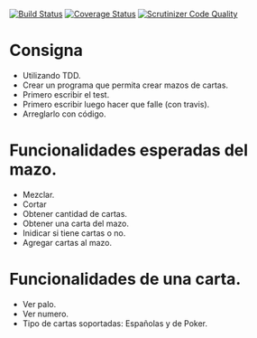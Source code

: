 [![Build Status](https://travis-ci.org/MarcosCassinerio/TDD2018.svg?branch=master)](https://travis-ci.org/MarcosCassinerio/TDD2018) [![Coverage Status](https://coveralls.io/repos/github/MarcosCassinerio/TDD2018/badge.svg?branch=master)](https://coveralls.io/github/MarcosCassinerio/TDD2018?branch=master)
[![Scrutinizer Code Quality](https://scrutinizer-ci.com/g/MarcosCassinerio/TDD2018/badges/quality-score.png?b=master)](https://scrutinizer-ci.com/g/MarcosCassinerio/TDD2018/?branch=master)

# Consigna

- Utilizando TDD.
- Crear un programa que permita crear mazos de cartas.
- Primero escribir el test.
- Primero escribir luego hacer que falle (con travis).
- Arreglarlo con código.

# Funcionalidades esperadas del mazo.

- Mezclar.
- Cortar
- Obtener cantidad de cartas.
- Obtener una carta del mazo.
- Inidicar si tiene cartas o no.
- Agregar cartas al mazo.

# Funcionalidades de una carta.

- Ver palo.
- Ver numero.
- Tipo de cartas soportadas: Españolas y de Poker.
